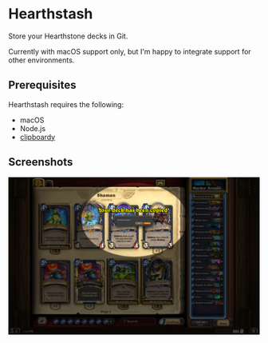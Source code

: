 # Hearthstash
Store your Hearthstone decks in Git.

Currently with macOS support only, but I'm happy to integrate support
for other environments.

## Prerequisites
Hearthstash requires the following:
- macOS
- Node.js
- [clipboardy](https://github.com/sindresorhus/clipboardy)

## Screenshots
![Screenshot](docs/images/screenshot.jpeg)
